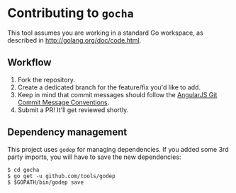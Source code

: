 # Contributing to `gocha`

This tool assumes you are working in a standard Go workspace, as described in http://golang.org/doc/code.html.

## Workflow

1. Fork the repository.
2. Create a dedicated branch for the feature/fix you'd like to add.
3. Keep in mind that commit messages should follow the [AngularJS Git Commit Message Conventions](https://docs.google.com/document/d/1QrDFcIiPjSLDn3EL15IJygNPiHORgU1_OOAqWjiDU5Y/edit).
4. Submit a PR! It'll get reviewed shortly.

## Dependency management

This project uses `godep` for managing dependencies. If you added some 3rd party imports, you will have to save the new dependencies:

    $ cd gocha
    $ go get -u github.com/tools/godep
    $ $GOPATH/bin/godep save